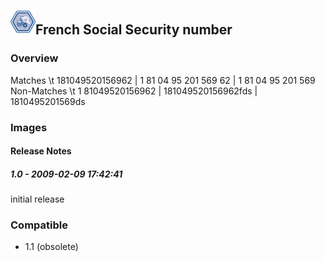 ## <img src='./logo.jpg' width='40' height='40'>French Social Security number

### Overview
Matches  \t
181049520156962 | 1 81 04 95 201 569 62 | 1 81 04 95 201 569
Non-Matches \t
1 81049520156962 | 181049520156962fds | 1810495201569ds
### Images




#### Release Notes

##### 1.0 - 2009-02-09 17:42:41
initial release
### Compatible
 -  1.1 (obsolete)